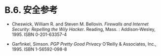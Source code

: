 # B.6. 安全参考

- Cheswick, William R. and Steven M. Bellovin. *Firewalls and Internet Security: Repelling the Wily Hacker*. Reading, Mass. : Addison-Wesley, 1995. ISBN 0-201-63357-4

- Garfinkel, Simson. *PGP Pretty Good Privacy* O’Reilly & Associates, Inc., 1995. ISBN 1-56592-098-8
